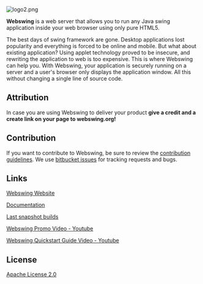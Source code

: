 ![logo2.png](https://bitbucket.org/repo/ypeqyM/images/2077889959-logo2.png)

**Webswing** is a web server that allows you to run any Java swing application inside your web browser using only pure HTML5.

The best days of swing framework are gone. Desktop applications lost popularity and everything is forced to be online and mobile. But what about existing application? Using applet technology proved to be insecure, and rewriting the application to web is too expensive. This is where Webswing can help you. With Webswing, your application is securely running on a server and a user's browser only displays the application window. All this without changing a single line of source code.

## Attribution

In case you are using Webswing to deliver your product **give a credit and a create link on your page to webswing.org!**

## Contribution

If you want to contribute to Webswing, be sure to review the [contribution guidelines](http://webswing.org/docs/version-2.5/contrib/).
We use [bitbucket issues](https://bitbucket.org/meszarv/webswing/issues) for tracking requests and bugs.

## Links

[Webswing Website](http://www.webswing.org)

[Documentation](http://webswing.org/docs/version-2.5/)

[Last snapshot builds](http://builds.webswing.org/)

[Webswing Promo Video - Youtube](https://youtu.be/IpYlyCRZcxc)

[Webswing Quickstart Guide Video - Youtube](https://youtu.be/TKFJEfBBpKI)

## License

[Apache License 2.0](LICENSE.txt)